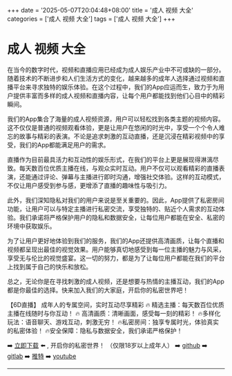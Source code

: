 +++
date = '2025-05-07T20:04:48+08:00'
title = '成人 视频 大全'
categories = ['成人 视频 大全']
tags = ['成人 视频 大全']
+++

# 成人 视频 大全

在当今的数字时代，视频和直播应用已经成为成人娱乐产业中不可或缺的一部分。随着技术的不断进步和人们生活方式的变化，越来越多的成年人选择通过视频和直播平台来寻求独特的娱乐体验。在这个过程中，我们的App应运而生，致力于为用户提供丰富而多样的成人视频和直播内容，让每个用户都能找到他们心目中的精彩瞬间。

我们的App集合了海量的成人视频资源，用户可以轻松找到各类主题的视频内容。这不仅仅是普通的视频观看体验，更是让用户在悠闲的时光中，享受一个个令人难忘的故事与精彩的表演。不论是追求刺激的互动直播，还是沉浸在精彩视频中的享受，我们的App都能满足用户的需求。

直播作为目前最具活力和互动性的娱乐形式，在我们的平台上更是展现得淋漓尽致。每天数百位优质主播在线，与观众实时互动。用户不仅可以观看精彩的直播表演，还能通过评论、弹幕与主播进行即时沟通，增强社交体验。这样的互动模式，不仅让用户感受到参与感，更增添了直播的趣味性与吸引力。

此外，我们深知隐私对我们的用户来说是至关重要的。因此，App提供了私密房间功能，让用户可以与特定主播进行私密交流，享受独特的、贴近个人需求的互动体验。我们承诺将严格保护用户的隐私和数据安全，让每位用户都能在安全、私密的环境中获取娱乐。

为了让用户更好地体验到我们的服务，我们的App还提供高清画质，让每个直播和视频都呈现出最佳的视觉效果。用户能够真切地感受到每一位主播的魅力与风采，享受无与伦比的视觉盛宴。这一切的努力，都是为了让每位用户都能在我们的平台上找到属于自己的快乐和放松。

总之，无论你是在寻找刺激的成人视频，还是想要与热情的主播互动，我们的App都是你最佳的选择。快来加入我们的大家庭，开启你的私密世界吧！

【6D直播】
成年人的专属空间，实时互动尽享精彩
🔥 精选主播：每天数百位优质主播在线随时与你互动！
🔥 高清画质：清晰画面，感受每一刻的精彩！
🔥多样化玩法：语音聊天、游戏互动，刺激无穷！
🔥私密房间：独享专属时光，体验真实的私密体验！
🔥安全保障：隐私与数据安全，我们承诺严格保护！

➡️ [立即下载](https://down123.s3.ap-east-1.amazonaws.com/down/down.html?channelCode=blog) ⬅️ , 开启你的私密世界！
（仅限18岁以上成年人） 
➡️ [github](https://aldult-live.github.io/) 
➡️ [gitlab](https://seo-09598d.gitlab.io/) 
➡️ [推特](https://x.com/wegame33) 
➡️ [youtube](https://www.youtube.com/@6Dlive)

---
